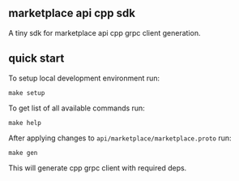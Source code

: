## marketplace api cpp sdk

A tiny sdk for marketplace api cpp grpc client generation.

## quick start 

To setup local development environment run:

```shell script
make setup
```

To get list of all available commands run:

```shell script
make help
```

After applying changes to `api/marketplace/marketplace.proto` run:

```shell script
make gen
```

This will generate cpp grpc client with required deps.
